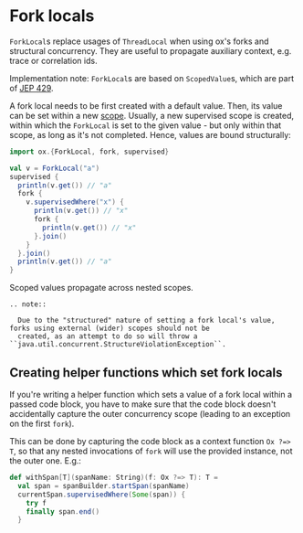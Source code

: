 # Fork locals

`ForkLocal`s replace usages of `ThreadLocal` when using ox's forks and structural concurrency. They are useful to
propagate auxiliary context, e.g. trace or correlation ids.

Implementation note: `ForkLocal`s are based on `ScopedValue`s, which are part of [JEP 429](https://openjdk.org/jeps/429).

A fork local needs to be first created with a default value. Then, its value can be set within a new [scope](fork-join.md).
Usually, a new supervised scope is created, within which the `ForkLocal` is set to the given value - but only within that
scope, as long as it's not completed. Hence, values are bound structurally:

```scala mdoc:compile-only
import ox.{ForkLocal, fork, supervised}

val v = ForkLocal("a")
supervised {
  println(v.get()) // "a"
  fork {
    v.supervisedWhere("x") {
      println(v.get()) // "x"
      fork {
        println(v.get()) // "x"
      }.join()
    }
  }.join()
  println(v.get()) // "a"
}
```

Scoped values propagate across nested scopes.

```eval_rst
.. note::

  Due to the "structured" nature of setting a fork local's value, forks using external (wider) scopes should not be 
  created, as an attempt to do so will throw a ``java.util.concurrent.StructureViolationException``.
```

## Creating helper functions which set fork locals

If you're writing a helper function which sets a value of a fork local within a passed code block, you have to make
sure that the code block doesn't accidentally capture the outer concurrency scope (leading to an exception on the
first `fork`). 

This can be done by capturing the code block as a context function `Ox ?=> T`, so that any nested invocations of `fork`
will use the provided instance, not the outer one. E.g.:

```scala 
def withSpan[T](spanName: String)(f: Ox ?=> T): T =
  val span = spanBuilder.startSpan(spanName)
  currentSpan.supervisedWhere(Some(span)) {
    try f
    finally span.end()
  }
```
